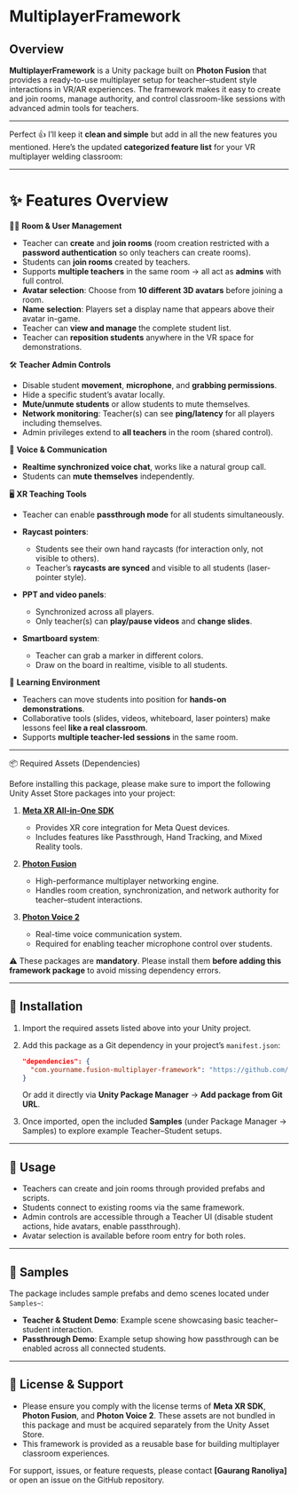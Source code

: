 # MultiplayerFramework

## Overview

**MultiplayerFramework** is a Unity package built on **Photon Fusion** that provides a ready-to-use multiplayer setup for teacher–student style interactions in VR/AR experiences. The framework makes it easy to create and join rooms, manage authority, and control classroom-like sessions with advanced admin tools for teachers.

---

Perfect 👍 I’ll keep it **clean and simple** but add in all the new features you mentioned. Here’s the updated **categorized feature list** for your VR multiplayer welding classroom:

---

# ✨ Features Overview

 👩‍🏫 **Room & User Management**

* Teacher can **create** and **join rooms** (room creation restricted with a **password authentication** so only teachers can create rooms).
* Students can **join rooms** created by teachers.
* Supports **multiple teachers** in the same room → all act as **admins** with full control.
* **Avatar selection**: Choose from **10 different 3D avatars** before joining a room.
* **Name selection**: Players set a display name that appears above their avatar in-game.
* Teacher can **view and manage** the complete student list.
* Teacher can **reposition students** anywhere in the VR space for demonstrations.

 🛠️ **Teacher Admin Controls**

* Disable student **movement**, **microphone**, and **grabbing permissions**.
* Hide a specific student’s avatar locally.
* **Mute/unmute students** or allow students to mute themselves.
* **Network monitoring**: Teacher(s) can see **ping/latency** for all players including themselves.
* Admin privileges extend to **all teachers** in the room (shared control).

 🎤 **Voice & Communication**

* **Realtime synchronized voice chat**, works like a natural group call.
* Students can **mute themselves** independently.

 🖥️ **XR Teaching Tools**

* Teacher can enable **passthrough mode** for all students simultaneously.
* **Raycast pointers**:

  * Students see their own hand raycasts (for interaction only, not visible to others).
  * Teacher’s **raycasts are synced** and visible to all students (laser-pointer style).
* **PPT and video panels**:

  * Synchronized across all players.
  * Only teacher(s) can **play/pause videos** and **change slides**.
* **Smartboard system**:

  * Teacher can grab a marker in different colors.
  * Draw on the board in realtime, visible to all students.

 🔧 **Learning Environment**

* Teachers can move students into position for **hands-on demonstrations**.
* Collaborative tools (slides, videos, whiteboard, laser pointers) make lessons feel **like a real classroom**.
* Supports **multiple teacher-led sessions** in the same room.

---

📦 Required Assets (Dependencies)

Before installing this package, please make sure to import the following Unity Asset Store packages into your project:

1. [**Meta XR All-in-One SDK**](https://assetstore.unity.com/packages/tools/integration/meta-xr-all-in-one-sdk-269657)

   * Provides XR core integration for Meta Quest devices.
   * Includes features like Passthrough, Hand Tracking, and Mixed Reality tools.

2. [**Photon Fusion**](https://assetstore.unity.com/packages/p/photon-fusion-267958)

   * High-performance multiplayer networking engine.
   * Handles room creation, synchronization, and network authority for teacher–student interactions.

3. [**Photon Voice 2**](https://assetstore.unity.com/packages/p/photon-voice-2-130518)

   * Real-time voice communication system.
   * Required for enabling teacher microphone control over students.

⚠️ These packages are **mandatory**. Please install them **before adding this framework package** to avoid missing dependency errors.

---

## 🔧 Installation

1. Import the required assets listed above into your Unity project.

2. Add this package as a Git dependency in your project’s `manifest.json`:

   ```json
   "dependencies": {
     "com.yourname.fusion-multiplayer-framework": "https://github.com/yourname/FusionMultiplayerFramework.git#1.0.0"
   }
   ```

   Or add it directly via **Unity Package Manager** → **Add package from Git URL**.

3. Once imported, open the included **Samples** (under Package Manager → Samples) to explore example Teacher–Student setups.

---

## 📖 Usage

* Teachers can create and join rooms through provided prefabs and scripts.
* Students connect to existing rooms via the same framework.
* Admin controls are accessible through a Teacher UI (disable student actions, hide avatars, enable passthrough).
* Avatar selection is available before room entry for both roles.

---

## 🧩 Samples

The package includes sample prefabs and demo scenes located under `Samples~`:

* **Teacher & Student Demo**: Example scene showcasing basic teacher–student interaction.
* **Passthrough Demo**: Example setup showing how passthrough can be enabled across all connected students.

---

## 📄 License & Support

* Please ensure you comply with the license terms of **Meta XR SDK**, **Photon Fusion**, and **Photon Voice 2**. These assets are not bundled in this package and must be acquired separately from the Unity Asset Store.
* This framework is provided as a reusable base for building multiplayer classroom experiences.

For support, issues, or feature requests, please contact **[Gaurang Ranoliya]** or open an issue on the GitHub repository.